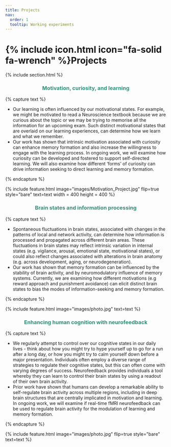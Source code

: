 ```yaml
---
title: Projects
nav:
  order: 1
  tooltip: Working experiments
---
```


# {% include icon.html icon="fa-solid fa-wrench" %}Projects

{% include section.html %}

<h3 style="text-align:center; color:#328f7b; font-weight:bold">Motivation, curiosity, and learning</h3>

{% capture text %}

* Our learning is often influenced by our motivational states. For example, we might be motivated to read a Neuroscience textbook because we are curious about the topic or we may be trying to memorise all the information for an upcoming exam. Such distinct motivational states that are overlaid on our learning experiences, can determine how we learn and what we remember.
* Our work has shown that intrinsic motivation associated with curiosity can enhance memory formation and also increase the willingness to engage with the learning process. In ongoing work, we will examine how curiosity can be developed and fostered to support self-directed learning. We will also examine how different ‘forms’ of curiosity can drive information seeking to direct learning and memory formation. 

{% endcapture %}

{%
  include feature.html
  image="images/Motivation_Project.jpg"
  flip=true
  style="bare"
  text=text
  width = 400
  height = 400
%}

<h3 style="text-align:center; color:#328f7b; font-weight:bold">Brain states and information processing</h3>

{% capture text %}

* Spontaneous fluctuations in brain states, associated with changes in the patterns of local and network activity, can determine how information is processed and propagated across different brain areas. These fluctuations in brain states may reflect intrinsic variation in internal states (e.g. vigilance, arousal, emotional state, motivational states), or could also reflect changes associated with alterations in brain anatomy (e.g. across development, aging, or neurodegeneration).
* Our work has shown that memory formation can be influenced by the stability of brain activity, and by neuromodulatory influence of memory systems. Currently, we are examining how different motivations (e.g reward approach and punishment avoidance) can elicit distinct brain states to bias the modes of information-seeking and memory formation.

{% endcapture %}

{%
  include feature.html
  image="images/photo.jpg"
  text=text
%}

<h3 style="text-align:center; color:#328f7b; font-weight:bold">Enhancing human cognition with neurofeedback</h3>

{% capture text %}

* We regularly attempt to control over our cognitive states in our daily lives - think about how you might try to hype yourself up to go for a run after a long day, or how you might try to calm yourself down before a major presentation. Individuals often employ a diverse range of strategies to regulate their cognitive states, but this can often come with varying degrees of success. Neurofeedback provides individuals a tool whereby they can learn to control their brain states by using a readout of their own brain activity.
* Prior work have shown that humans can develop a remarkable ability to self-regulate brain activity across multiple regions, including in deep brain structures that are centrally implicated in motivation and learning. In ongoing work, we will examine if real-time fMRI neurofeedback can be used to regulate brain activity for the modulation of learning and memory formation.

{% endcapture %}

{%
  include feature.html
  image="images/photo.jpg"
  flip=true
  style="bare"
  text=text
%}


